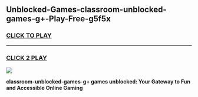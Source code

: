 
## Unblocked-Games-classroom-unblocked-games-g+-Play-Free-g5f5x
<h3>
<a href="https://premium76.site?title=classroom-unblocked-games-g+&ref=23A">CLICK TO PLAY</a></h3>
<hr>

<h3>
<a href="https://premium76.site?title=classroom-unblocked-games-g+&ref=23A">CLICK 2 PLAY</a>
  
</h3>

<a href="https://premium76.site?title=classroom-unblocked-games-g+&ref=23A"><img src="https://clearcache.store/games.png"></a>


**classroom-unblocked-games-g+ games unblocked: Your Gateway to Fun and Accessible Online Gaming**

